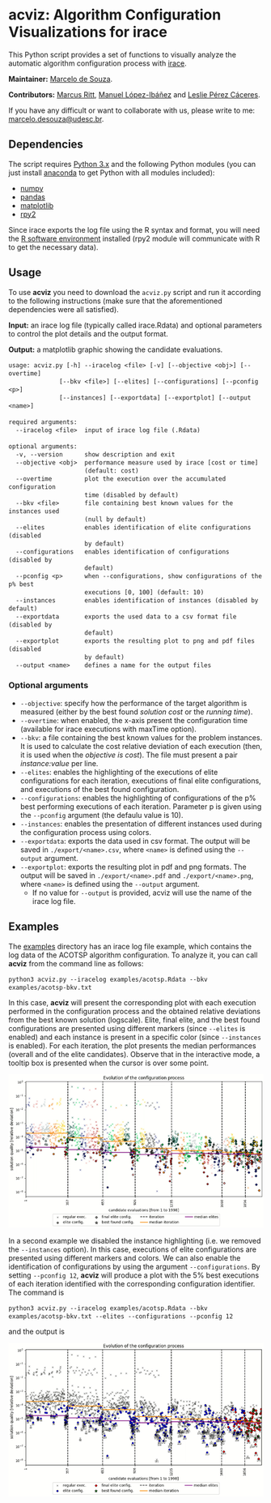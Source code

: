 # acviz: Algorithm Configuration Visualizations for irace

This Python script provides a set of functions to visually analyze the automatic algorithm configuration process with [irace](http://iridia.ulb.ac.be/irace).

**Maintainer:** [Marcelo de Souza](https://souzamarcelo.github.io).

**Contributors:** [Marcus Ritt](https://www.inf.ufrgs.br/~mrpritt), [Manuel López-Ibáñez](http://lopez-ibanez.eu) and [Leslie Pérez Cáceres](https://sites.google.com/site/leslieperez).

If you have any difficult or want to collaborate with us, please write to me: marcelo.desouza@udesc.br.

## Dependencies

The script requires [Python 3.x](https://www.python.org) and the following Python modules (you can just install [anaconda](https://www.anaconda.com) to get Python with all modules included):

+ [numpy](https://numpy.org)
+ [pandas](https://pandas.pydata.org)
+ [matplotlib](https://matplotlib.org)
+ [rpy2](https://rpy2.github.io)

Since irace exports the log file using the R syntax and format, you will need the [R software environment](https://www.r-project.org) installed (rpy2 module will communicate with R to get the necessary data).

## Usage

To use **acviz** you need to download the `acviz.py` script and run it according to the following instructions (make sure that the aforementioned dependencies were all satisfied).

**Input:** an irace log file (typically called irace.Rdata) and optional parameters to control the plot details and the output format.

**Output:** a matplotlib graphic showing the candidate evaluations.

```
usage: acviz.py [-h] --iracelog <file> [-v] [--objective <obj>] [--overtime]
              [--bkv <file>] [--elites] [--configurations] [--pconfig <p>]
              [--instances] [--exportdata] [--exportplot] [--output <name>]

required arguments:
  --iracelog <file>  input of irace log file (.Rdata)

optional arguments:
  -v, --version      show description and exit
  --objective <obj>  performance measure used by irace [cost or time]
                     (default: cost)
  --overtime         plot the execution over the accumulated configuration
                     time (disabled by default)
  --bkv <file>       file containing best known values for the instances used
                     (null by default)
  --elites           enables identification of elite configurations (disabled
                     by default)
  --configurations   enables identification of configurations (disabled by
                     default)
  --pconfig <p>      when --configurations, show configurations of the p% best
                     executions [0, 100] (default: 10)
  --instances        enables identification of instances (disabled by default)
  --exportdata       exports the used data to a csv format file (disabled by
                     default)
  --exportplot       exports the resulting plot to png and pdf files (disabled
                     by default)
  --output <name>    defines a name for the output files
```

### Optional arguments

+ `--objective`: specify how the performance of the target algorithm is measured (either by the best found *solution cost* or the *running time*).
+ `--overtime`: when enabled, the x-axis present the configuration time (available for irace executions with maxTime option).
+ `--bkv`: a file containing the best known values for the problem instances. It is used to calculate the cost relative deviation of each execution (then, it is used when the *objective is cost*). The file must present a pair *instance:value* per line.
+ `--elites`: enables the highlighting of the executions of elite configurations for each iteration, executions of final elite configurations, and executions of the best found configuration.
+ `--configurations`: enables the highlighting of configurations of the p% best performing executions of each iteration. Parameter p is given using the `--pconfig` argument (the defaulu value is 10).
+ `--instances`: enables the presentation of different instances used during the configuration process using colors.
+ `--exportdata`: exports the data used in csv format. The output will be saved in `./export/<name>.csv`, where `<name>` is defined using the `--output` argument.
+ `--exportplot`: exports the resulting plot in pdf and png formats. The output will be saved in `./export/<name>.pdf` and `./export/<name>.png`, where `<name>` is defined using the `--output` argument.
  + If no value for `--output` is provided, acviz will use the name of the irace log file.


## Examples

The [examples](examples) directory has an irace log file example, which contains the log data of the ACOTSP algorithm configuration. To analyze it, you can call **acviz** from the command line as follows:

```
python3 acviz.py --iracelog examples/acotsp.Rdata --bkv examples/acotsp-bkv.txt
```

In this case, **acviz** will present the corresponding plot with each execution performed in the configuration process and the obtained relative deviations from the best known solution (logscale). Elite, final elite, and the best found configurations are presented using different markers (since `--elites` is enabled) and each instance is present in a specific color (since `--instances` is enabled). For each iteration, the plot presents the median performances (overall and of the elite candidates). Observe that in the interactive mode, a tooltip box is presented when the cursor is over some point.

![](./examples/acotsp1.gif)


In a second example we disabled the instance highlighting (i.e. we removed the `--instances` option). In this case, executions of elite configurations are presented using different markers and colors. We can also enable the identification of configurations by using the argument `--configurations`. By setting `--pconfig 12`, **acviz** will produce a plot with the 5% best executions of each iteration identified with the corresponding configuration identifier. The command is

```
python3 acviz.py --iracelog examples/acotsp.Rdata --bkv examples/acotsp-bkv.txt --elites --configurations --pconfig 12
```

and the output is

![](./examples/acotsp2.gif)
